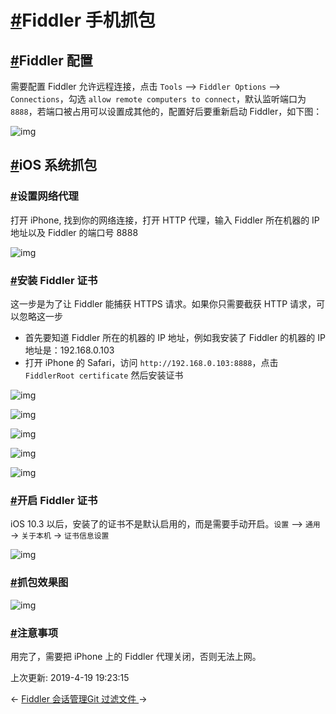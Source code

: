 # [#](https://funtl.com/zh/supplement2/Fiddler-手机抓包.html#fiddler-手机抓包)Fiddler 手机抓包

## [#](https://funtl.com/zh/supplement2/Fiddler-手机抓包.html#fiddler-配置)Fiddler 配置

需要配置 Fiddler 允许远程连接，点击 `Tools` --> `Fiddler Options` --> `Connections`，勾选 `allow remote computers to connect`，默认监听端口为 `8888`，若端口被占用可以设置成其他的，配置好后要重新启动 Fiddler，如下图：

![img](https://funtl.com/assets/Lusifer1517161191.png)

## [#](https://funtl.com/zh/supplement2/Fiddler-手机抓包.html#ios-系统抓包)iOS 系统抓包

### [#](https://funtl.com/zh/supplement2/Fiddler-手机抓包.html#设置网络代理)设置网络代理

打开 iPhone, 找到你的网络连接，打开 HTTP 代理，输入 Fiddler 所在机器的 IP 地址以及 Fiddler 的端口号 8888

![img](https://funtl.com/assets/IMG_0412.PNG)

### [#](https://funtl.com/zh/supplement2/Fiddler-手机抓包.html#安装-fiddler-证书)安装 Fiddler 证书

这一步是为了让 Fiddler 能捕获 HTTPS 请求。如果你只需要截获 HTTP 请求，可以忽略这一步

- 首先要知道 Fiddler 所在的机器的 IP 地址，例如我安装了 Fiddler 的机器的 IP 地址是：192.168.0.103
- 打开 iPhone 的 Safari，访问 `http://192.168.0.103:8888`，点击 `FiddlerRoot certificate` 然后安装证书

![img](https://funtl.com/assets/IMG_0413.PNG)

![img](https://funtl.com/assets/IMG_0414.PNG)

![img](https://funtl.com/assets/IMG_0415.PNG)

![img](https://funtl.com/assets/IMG_0416.PNG)

![img](https://funtl.com/assets/IMG_0417.PNG)

### [#](https://funtl.com/zh/supplement2/Fiddler-手机抓包.html#开启-fiddler-证书)开启 Fiddler 证书

iOS 10.3 以后，安装了的证书不是默认启用的，而是需要手动开启。`设置` --> `通用` -> `关于本机` -> `证书信息设置`

![img](https://funtl.com/assets/IMG_0418.PNG)

### [#](https://funtl.com/zh/supplement2/Fiddler-手机抓包.html#抓包效果图)抓包效果图

![img](https://funtl.com/assets/Lusifer1517163431.png)

### [#](https://funtl.com/zh/supplement2/Fiddler-手机抓包.html#注意事项)注意事项

用完了，需要把 iPhone 上的 Fiddler 代理关闭，否则无法上网。

上次更新: 2019-4-19 19:23:15

← [Fiddler 会话管理](https://funtl.com/zh/supplement2/Fiddler-会话管理.html)[Git 过滤文件 ](https://funtl.com/zh/supplement2/Git-过滤文件.html)→